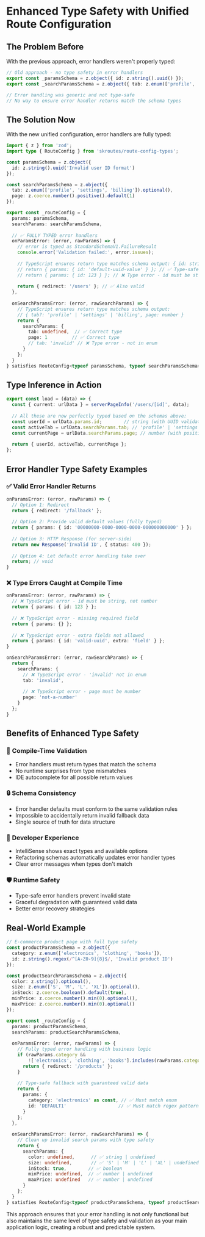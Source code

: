 # Enhanced Type Safety with Unified Route Configuration

## The Problem Before

With the previous approach, error handlers weren't properly typed:

```typescript
// Old approach - no type safety in error handlers
export const _paramsSchema = z.object({ id: z.string().uuid() });
export const _searchParamsSchema = z.object({ tab: z.enum(['profile', 'settings']) });

// Error handling was generic and not type-safe
// No way to ensure error handler returns match the schema types
```

## The Solution Now

With the new unified configuration, error handlers are fully typed:

```typescript
import { z } from 'zod';
import type { RouteConfig } from 'skroutes/route-config-types';

const paramsSchema = z.object({
  id: z.string().uuid('Invalid user ID format')
});

const searchParamsSchema = z.object({
  tab: z.enum(['profile', 'settings', 'billing']).optional(),
  page: z.coerce.number().positive().default(1)
});

export const _routeConfig = {
  params: paramsSchema,
  searchParams: searchParamsSchema,
  
  // ✅ FULLY TYPED error handlers
  onParamsError: (error, rawParams) => {
    // error is typed as StandardSchemaV1.FailureResult
    console.error('Validation failed:', error.issues);
    
    // TypeScript ensures return type matches schema output: { id: string }
    // return { params: { id: 'default-uuid-value' } }; // ✅ Type-safe
    // return { params: { id: 123 } }; // ❌ Type error - id must be string
    
    return { redirect: '/users' }; // ✅ Also valid
  },
  
  onSearchParamsError: (error, rawSearchParams) => {
    // TypeScript ensures return type matches schema output: 
    // { tab?: 'profile' | 'settings' | 'billing', page: number }
    return {
      searchParams: {
        tab: undefined,  // ✅ Correct type
        page: 1         // ✅ Correct type
        // tab: 'invalid' // ❌ Type error - not in enum
      }
    };
  }
} satisfies RouteConfig<typeof paramsSchema, typeof searchParamsSchema>;
```

## Type Inference in Action

```typescript
export const load = (data) => {
  const { current: urlData } = serverPageInfo('/users/[id]', data);
  
  // All these are now perfectly typed based on the schemas above:
  const userId = urlData.params.id;        // string (with UUID validation)
  const activeTab = urlData.searchParams.tab; // 'profile' | 'settings' | 'billing' | undefined
  const currentPage = urlData.searchParams.page; // number (with positive validation)
  
  return { userId, activeTab, currentPage };
};
```

## Error Handler Type Safety Examples

### ✅ Valid Error Handler Returns

```typescript
onParamsError: (error, rawParams) => {
  // Option 1: Redirect
  return { redirect: '/fallback' };
  
  // Option 2: Provide valid default values (fully typed)
  return { params: { id: '00000000-0000-0000-0000-000000000000' } };
  
  // Option 3: HTTP Response (for server-side)
  return new Response('Invalid ID', { status: 400 });
  
  // Option 4: Let default error handling take over
  return; // void
}
```

### ❌ Type Errors Caught at Compile Time

```typescript
onParamsError: (error, rawParams) => {
  // ❌ TypeScript error - id must be string, not number
  return { params: { id: 123 } };
  
  // ❌ TypeScript error - missing required field
  return { params: {} };
  
  // ❌ TypeScript error - extra fields not allowed
  return { params: { id: 'valid-uuid', extra: 'field' } };
}

onSearchParamsError: (error, rawSearchParams) => {
  return {
    searchParams: {
      // ❌ TypeScript error - 'invalid' not in enum
      tab: 'invalid',
      
      // ❌ TypeScript error - page must be number
      page: 'not-a-number'
    }
  };
}
```

## Benefits of Enhanced Type Safety

### 🎯 **Compile-Time Validation**
- Error handlers must return types that match the schema
- No runtime surprises from type mismatches
- IDE autocomplete for all possible return values

### 🔒 **Schema Consistency**
- Error handler defaults must conform to the same validation rules
- Impossible to accidentally return invalid fallback data
- Single source of truth for data structure

### 🚀 **Developer Experience**  
- IntelliSense shows exact types and available options
- Refactoring schemas automatically updates error handler types
- Clear error messages when types don't match

### 🛡️ **Runtime Safety**
- Type-safe error handlers prevent invalid state
- Graceful degradation with guaranteed valid data
- Better error recovery strategies

## Real-World Example

```typescript
// E-commerce product page with full type safety
const productParamsSchema = z.object({
  category: z.enum(['electronics', 'clothing', 'books']),
  id: z.string().regex(/^[A-Z0-9]{8}$/, 'Invalid product ID')
});

const productSearchParamsSchema = z.object({
  color: z.string().optional(),
  size: z.enum(['S', 'M', 'L', 'XL']).optional(),
  inStock: z.coerce.boolean().default(true),
  minPrice: z.coerce.number().min(0).optional(),
  maxPrice: z.coerce.number().min(0).optional()
});

export const _routeConfig = {
  params: productParamsSchema,
  searchParams: productSearchParamsSchema,
  
  onParamsError: (error, rawParams) => {
    // Fully typed error handling with business logic
    if (rawParams.category && 
        !['electronics', 'clothing', 'books'].includes(rawParams.category)) {
      return { redirect: '/products' };
    }
    
    // Type-safe fallback with guaranteed valid data
    return {
      params: {
        category: 'electronics' as const, // ✅ Must match enum
        id: 'DEFAULT1'                   // ✅ Must match regex pattern  
      }
    };
  },
  
  onSearchParamsError: (error, rawSearchParams) => {
    // Clean up invalid search params with type safety
    return {
      searchParams: {
        color: undefined,      // ✅ string | undefined
        size: undefined,       // ✅ 'S' | 'M' | 'L' | 'XL' | undefined  
        inStock: true,        // ✅ boolean
        minPrice: undefined,  // ✅ number | undefined
        maxPrice: undefined   // ✅ number | undefined
      }
    };
  }
} satisfies RouteConfig<typeof productParamsSchema, typeof productSearchParamsSchema>;
```

This approach ensures that your error handling is not only functional but also maintains the same level of type safety and validation as your main application logic, creating a robust and predictable system.